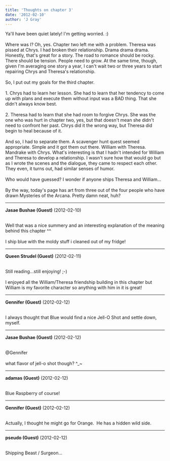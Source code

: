 ```yaml
---
title: 'Thoughts on chapter 3'
date: '2012-02-10'
author: 'J Gray'
---
```


Ya'll have been quiet lately! I'm getting worried. :)<br><br>Where was I? Oh, yes. Chapter two left me with a problem. Theresa was pissed at Chrys. I had broken their relationship. Drama drama drama. Honestly, that's great for a story. The road to romance should be rocky. There should be tension. People need to grow. At the same time, though, given I'm averaging one story a year, I can't wait two or three years to start repairing Chrys and Theresa's relationship.<br><br>So, I put out my goals for the third chapter. <br><br>1. Chrys had to learn her lesson. She had to learn that her tendency to come up with plans and execute them without input was a BAD thing. That she didn't always know best.<br><br>2. Theresa had to learn that she had room to forgive Chrys. She was the one who was hurt in chapter two, yes, but that doesn't mean she didn't need to confront her past. Chrys did it the wrong way, but Theresa did begin to heal because of it.<br><br>And so, I had to separate them. A scavenger hunt quest seemed appropriate. Simple and it got them out there. William with Theresa. Mandrake with Chrys. What's interesting is that I hadn't intended for William and Theresa to develop a relationship. I wasn't sure how that would go but as I wrote the scenes and the dialogue, they came to respect each other. They even, it turns out, had similar senses of humor.<br><br>Who would have guessed? I wonder if anyone ships Theresa and William... <br><br>By the way, today's page has art from three out of the four people who have drawn Mysteries of the Arcana. Pretty damn neat, huh?<br>

---
**Jasae Bushae (Guest)** (2012-02-10)

<br> Well that was a nice summery and an interesting explanation of the meaning behind this chapter ^^
<br>
<br>I ship blue with the moldy stuff i cleaned out of my fridge!

---
**Queen Strudel (Guest)** (2012-02-11)

<br> Still reading...still enjoying! ;-)
<br>
<br>I enjoyed all the William/Theresa friendship building in this chapter but William is my favorite character so anything with him in it is great!

---
**Gennifer (Guest)** (2012-02-12)

<br> I always thought that Blue would find a nice Jell-O Shot and settle down, myself.<br>

---
**Jasae Bushae (Guest)** (2012-02-12)

<br> @Gennifer
<br>
<br>what flavor of jell-o shot though? ^_~

---
**adamas (Guest)** (2012-02-12)

<br> Blue Raspberry of course!<br>

---
**Gennifer (Guest)** (2012-02-12)

<br> Actually, I thought he might go for Orange.&nbsp; He has a hidden wild side.<br>

---
**pseudo (Guest)** (2012-02-12)

<br> Shipping Beast / Surgeon...<br>

